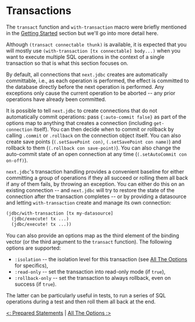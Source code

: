 # Transactions

The `transact` function and `with-transaction` macro were briefly mentioned in the [Getting Started](https://cljdoc.org/d/seancorfield/next.jdbc/CURRENT/doc/getting-started) section but we'll go into more detail here.

Although `(transact connectable thunk)` is available, it is expected that you will mostly use `(with-transaction [tx connectable] body...)` when you want to execute multiple SQL operations in the context of a single transaction so that is what this section focuses on.

By default, all connections that `next.jdbc` creates are automatically committable, i.e., as each operation is performed, the effect is committed to the database directly before the next operation is performed. Any exceptions only cause the current operation to be aborted -- any prior operations have already been committed.

It is possible to tell `next.jdbc` to create connections that do not automatically commit operations: pass `{:auto-commit false}` as part of the options map to anything that creates a connection (including `get-connection` itself). You can then decide when to commit or rollback by calling `.commit` or `.rollback` on the connection object itself. You can also create save points (`(.setSavePoint con)`, `(.setSavePoint con name)`) and rollback to them (`(.rollback con save-point)`). You can also change the auto-commit state of an open connection at any time (`(.setAutoCommit con on-off)`).

`next.jdbc`'s transaction handling provides a convenient baseline for either committing a group of operations if they all succeed or rolling them all back if any of them fails, by throwing an exception. You can either do this on an existing connection -- and `next.jdbc` will try to restore the state of the connection after the transaction completes -- or by providing a datasource and letting `with-transaction` create and manage its own connection:

```clojure
(jdbc/with-transaction [tx my-datasource]
  (jdbc/execute! tx ...)
  (jdbc/execute! tx ...))
```

You can also provide an options map as the third element of the binding vector (or the third argument to the `transact` function). The following options are supported:

* `:isolation` -- the isolation level for this transaction (see [All The Options](https://cljdoc.org/d/seancorfield/next.jdbc/CURRENT/doc/all-the-options) for specifics),
* `:read-only` -- set the transaction into read-only mode (if `true`),
* `:rollback-only` -- set the transaction to always rollback, even on success (if `true`).

The latter can be particularly useful in tests, to run a series of SQL operations during a test and then roll them all back at the end.

[<: Prepared Statements](https://cljdoc.org/d/seancorfield/next.jdbc/CURRENT/doc/getting-started/prepared-statements) | [All The Options :>](https://cljdoc.org/d/seancorfield/next.jdbc/CURRENT/doc/all-the-options)
